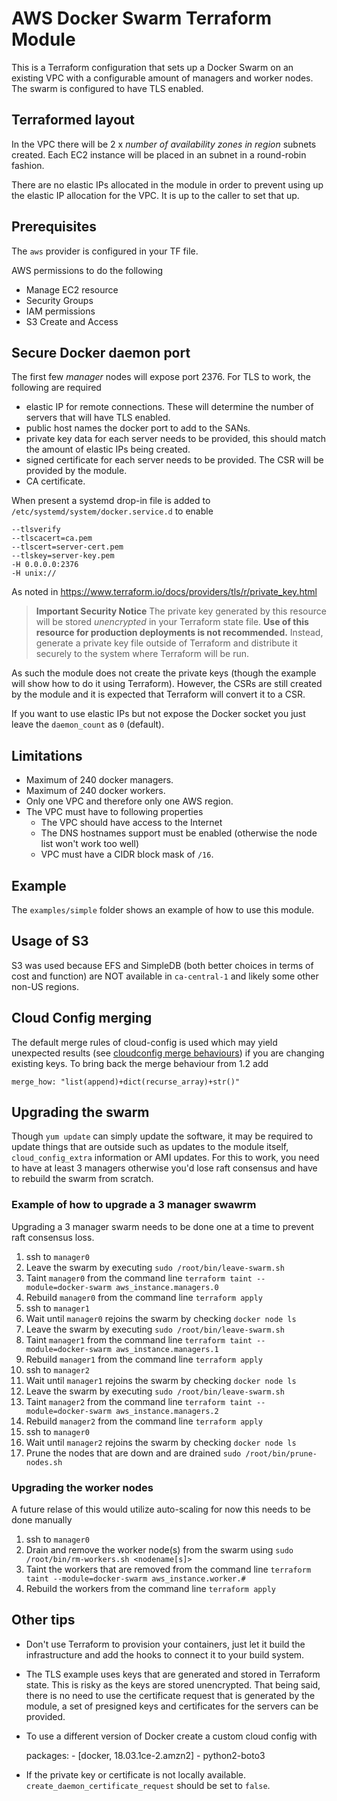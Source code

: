 # AWS Docker Swarm Terraform Module

This is a Terraform configuration that sets up a Docker Swarm on an existing VPC with a configurable amount of managers and worker nodes. The swarm is configured to have TLS enabled.

## Terraformed layout

In the VPC there will be 2 x _number of availability zones in region_ subnets created. Each EC2 instance will be placed in an subnet in a round-robin fashion.

There are no elastic IPs allocated in the module in order to prevent using up the elastic IP allocation for the VPC. It is up to the caller to set that up.

## Prerequisites

The `aws` provider is configured in your TF file.

AWS permissions to do the following

- Manage EC2 resource
- Security Groups
- IAM permissions
- S3 Create and Access

## Secure Docker daemon port

The first few _manager_ nodes will expose port 2376. For TLS to work, the following are required

- elastic IP for remote connections. These will determine the number of servers that will have TLS enabled.
- public host names the docker port to add to the SANs.
- private key data for each server needs to be provided, this should match the amount of elastic IPs being created.
- signed certificate for each server needs to be provided. The CSR will be provided by the module.
- CA certificate.

When present a systemd drop-in file is added to `/etc/systemd/system/docker.service.d` to enable

    --tlsverify
    --tlscacert=ca.pem
    --tlscert=server-cert.pem
    --tlskey=server-key.pem
    -H 0.0.0.0:2376
    -H unix://

As noted in https://www.terraform.io/docs/providers/tls/r/private_key.html

> **Important Security Notice** The private key generated by this resource will be stored _unencrypted_ in your Terraform state file. **Use of this resource for production deployments is not recommended.** Instead, generate a private key file outside of Terraform and distribute it securely to the system where Terraform will be run.

As such the module does not create the private keys (though the example will show how to do it using Terraform). However, the CSRs are still created by the module and it is expected that Terraform will convert it to a CSR.

If you want to use elastic IPs but not expose the Docker socket you just leave the `daemon_count` as `0` (default).

## Limitations

- Maximum of 240 docker managers.
- Maximum of 240 docker workers.
- Only one VPC and therefore only one AWS region.
- The VPC must have to following properties
  - The VPC should have access to the Internet
  - The DNS hostnames support must be enabled (otherwise the node list won't work too well)
  - VPC must have a CIDR block mask of `/16`.

## Example

The `examples/simple` folder shows an example of how to use this module.

## Usage of S3

S3 was used because EFS and SimpleDB (both better choices in terms of cost and function) are NOT available in `ca-central-1` and likely some other non-US regions.

## Cloud Config merging

The default merge rules of cloud-config is used which may yield unexpected results (see [cloudconfig merge behaviours](https://jen20.com/2015/10/04/cloudconfig-merging.html)) if you are changing existing keys. To bring back the merge behaviour from 1.2 add

    merge_how: "list(append)+dict(recurse_array)+str()"

## Upgrading the swarm

Though `yum update` can simply update the software, it may be required to update things that are outside such as updates to the module itself, `cloud_config_extra` information or AMI updates.  For this to work, you need to have at least 3 managers otherwise you'd lose raft consensus and have to rebuild the swarm from scratch.

### Example of how to upgrade a 3 manager swawrm

Upgrading a 3 manager swarm needs to be done one at a time to prevent raft consensus loss.

1. ssh to `manager0`
2. Leave the swarm by executing  `sudo /root/bin/leave-swarm.sh`
3. Taint `manager0` from the command line `terraform taint --module=docker-swarm aws_instance.managers.0`
4. Rebuild `manager0` from the command line `terraform apply`
5. ssh to `manager1`
6. Wait until `manager0` rejoins the swarm by checking `docker node ls`
7. Leave the swarm by executing  `sudo /root/bin/leave-swarm.sh`
8. Taint `manager1` from the command line `terraform taint --module=docker-swarm aws_instance.managers.1`
9. Rebuild `manager1` from the command line `terraform apply`
10. ssh to `manager2`
11. Wait until `manager1` rejoins the swarm by checking `docker node ls`
12. Leave the swarm by executing  `sudo /root/bin/leave-swarm.sh`
13. Taint `manager2` from the command line `terraform taint --module=docker-swarm aws_instance.managers.2`
14. Rebuild `manager2` from the command line `terraform apply`
15. ssh to `manager0`
16. Wait until `manager2` rejoins the swarm by checking `docker node ls`
17. Prune the nodes that are down and are drained `sudo /root/bin/prune-nodes.sh`

### Upgrading the worker nodes

A future relase of this would utilize auto-scaling for now this needs to be done manually

1. ssh to `manager0`
2. Drain and remove the worker node(s) from the swarm using `sudo /root/bin/rm-workers.sh <nodename[s]>`
3. Taint the workers that are removed from the command line `terraform taint --module=docker-swarm aws_instance.worker.#`
4. Rebuild the workers from the command line `terraform apply`

## Other tips

* Don't use Terraform to provision your containers, just let it build the infrastructure and add the hooks to connect it to your build system.
* The TLS example uses keys that are generated and stored in Terraform state.  This is risky as the keys are stored unencrypted.  That being said, there is no need to use the certificate request that is generated by the module, a set of presigned keys and certificates for the servers can be provided.
* To use a different version of Docker create a custom cloud config with 

    packages:
      - [docker, 18.03.1ce-2.amzn2]
      - python2-boto3

* If the private key or certificate is not locally available.  `create_daemon_certificate_request` should be set to `false`.
